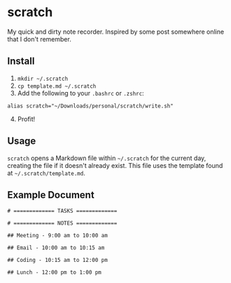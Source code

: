 # scratch

My quick and dirty note recorder. Inspired by some post somewhere online that I don't remember.

## Install

1. `mkdir ~/.scratch`
2. `cp template.md ~/.scratch`
3. Add the following to your `.bashrc` or `.zshrc`:

```
alias scratch="~/Downloads/personal/scratch/write.sh"
```

4. Profit!

## Usage

`scratch` opens a Markdown file within `~/.scratch` for the current day, creating the file if it doesn't already exist. This file uses the template found at `~/.scratch/template.md`.

## Example Document

```
# ============= TASKS =============

# ============= NOTES =============

## Meeting - 9:00 am to 10:00 am

## Email - 10:00 am to 10:15 am

## Coding - 10:15 am to 12:00 pm

## Lunch - 12:00 pm to 1:00 pm
```
